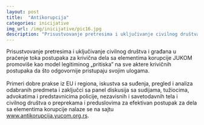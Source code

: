 ```yaml
---
layout: post
title:  "Antikorupcija"
categories: inicijative
img_url: /img/inicijative/pic16.jpg
description: "Prisustvovanje pretresima i uključivanje civilnog društva i građana u praćenje toka postupaka za krivična dela sa elementima korupcije JUKOM promoviše kao model legitiminog „pritiska” na sve aktere krivičnih postupaka da što odgovornije pristupaju svojim ulogama. Primeri dobre prakse iz EU i regiona, iskustva sa suđenja, pregled i analiza odabranih predmeta i zaključci sa panel diskusija"
---
```

<div class="justify">
Prisustvovanje pretresima i uključivanje civilnog društva i građana u praćenje toka postupaka za krivična dela sa elementima korupcije JUKOM promoviše kao model legitiminog „pritiska” na sve aktere krivičnih postupaka da što odgovornije pristupaju svojim ulogama.<br/>
<br/>
Primeri dobre prakse iz EU i regiona, iskustva sa suđenja, pregled i analiza odabranih predmeta i zaključci sa panel diskusija sa sudijama, tužiocima, advokatima i predstavnicima policije, nezavisnih i savetodavnih tela i civilnog društva o preprekama i preduslovima za efektivan postupak za dela sa elementima korupcije nalaze se na sajtu <a  href="http://antikorupcija.yucom.org.rs/" target="_blank">www.antikorupcija.yucom.org.rs</a>.<br/>
</div>